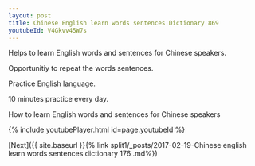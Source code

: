 ```yaml
---
layout: post
title: Chinese English learn words sentences Dictionary 869 
youtubeId: V4Gkvv45W7s
---
```

 
 
Helps to learn English words and sentences for Chinese speakers.

Opportunitiy to repeat the words sentences. 

Practice English language. 
 
10 minutes practice every day. 
 
How to learn English words and sentences for Chinese speakers 
 
{% include youtubePlayer.html id=page.youtubeId %}
 
 
[Next]({{ site.baseurl }}{% link  split1/_posts/2017-02-19-Chinese english learn words sentences dictionary 176 .md%})
 

